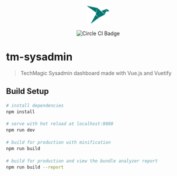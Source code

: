 <p align="center">
  <a href="https://www.techmagic.co" target="_blank">
    <img src="./static/images/logo.png" height="50">
  </a>
</p>

<p align="center">
  <img src="https://circleci.com/gh/techmagic-team/tm-user-services.svg?style=shield" alt="Circle CI Badge">
</p>


# tm-sysadmin

> TechMagic Sysadmin dashboard made with Vue.js and Vuetify

## Build Setup

``` bash
# install dependencies
npm install

# serve with hot reload at localhost:8080
npm run dev

# build for production with minification
npm run build

# build for production and view the bundle analyzer report
npm run build --report
